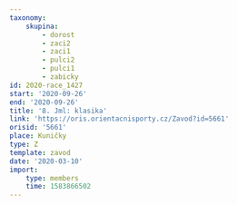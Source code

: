 ```yaml
---
taxonomy:
    skupina:
        - dorost
        - zaci2
        - zaci1
        - pulci2
        - pulci1
        - zabicky
id: 2020-race_1427
start: '2020-09-26'
end: '2020-09-26'
title: '8. Jml: klasika'
link: 'https://oris.orientacnisporty.cz/Zavod?id=5661'
orisid: '5661'
place: Kuničky
type: Z
template: zavod
date: '2020-03-10'
import:
    type: members
    time: 1583866502
---
```

